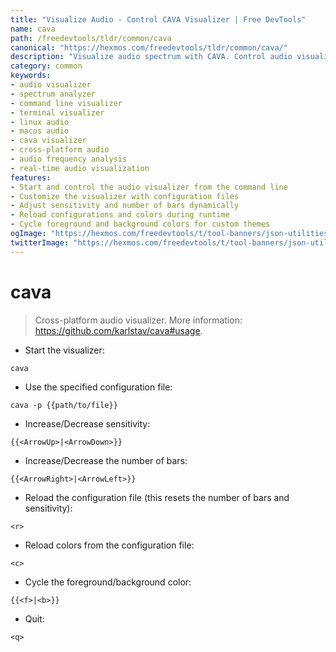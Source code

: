 ```yaml
---
title: "Visualize Audio - Control CAVA Visualizer | Free DevTools"
name: cava
path: /freedevtools/tldr/common/cava
canonical: "https://hexmos.com/freedevtools/tldr/common/cava/"
description: "Visualize audio spectrum with CAVA. Control audio visualization parameters, customize colors, and reload configurations easily. Free online tool, no registration required."
category: common
keywords:
- audio visualizer
- spectrum analyzer
- command line visualizer
- terminal visualizer
- linux audio
- macos audio
- cava visualizer
- cross-platform audio
- audio frequency analysis
- real-time audio visualization
features:
- Start and control the audio visualizer from the command line
- Customize the visualizer with configuration files
- Adjust sensitivity and number of bars dynamically
- Reload configurations and colors during runtime
- Cycle foreground and background colors for custom themes
ogImage: "https://hexmos.com/freedevtools/t/tool-banners/json-utilities-banner.png"
twitterImage: "https://hexmos.com/freedevtools/t/tool-banners/json-utilities-banner.png"
---
```


# cava

> Cross-platform audio visualizer.
> More information: <https://github.com/karlstav/cava#usage>.

- Start the visualizer:

`cava`

- Use the specified configuration file:

`cava -p {{path/to/file}}`

- Increase/Decrease sensitivity:

`{{<ArrowUp>|<ArrowDown>}}`

- Increase/Decrease the number of bars:

`{{<ArrowRight>|<ArrowLeft>}}`

- Reload the configuration file (this resets the number of bars and sensitivity):

`<r>`

- Reload colors from the configuration file:

`<c>`

- Cycle the foreground/background color:

`{{<f>|<b>}}`

- Quit:

`<q>`
